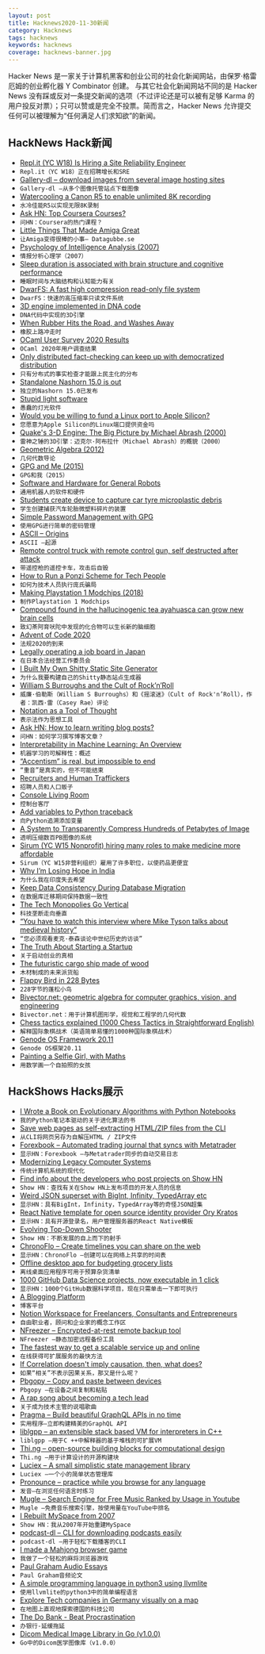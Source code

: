 ```yaml
---
layout: post
title: Hacknews2020-11-30新闻
category: Hacknews
tags: hacknews
keywords: hacknews
coverage: hacknews-banner.jpg
---
```


Hacker News 是一家关于计算机黑客和创业公司的社会化新闻网站，由保罗·格雷厄姆的创业孵化器 Y Combinator 创建。
与其它社会化新闻网站不同的是 Hacker News 没有踩或反对一条提交新闻的选项（不过评论还是可以被有足够 Karma 的用户投反对票）；只可以赞或是完全不投票。简而言之，Hacker News 允许提交任何可以被理解为“任何满足人们求知欲”的新闻。

## HackNews Hack新闻


- [Repl.it (YC W18) Is Hiring a Site Reliability Engineer](https://jobs.lever.co/replit/)
- `Repl.it（YC W18）正在招聘增长和SRE`
- [Gallery-dl – download images from several image hosting sites](https://github.com/mikf/gallery-dl)
- `Gallery-dl –从多个图像托管站点下载图像`
- [Watercooling a Canon R5 to enable unlimited 8K recording](https://petapixel.com/2020/11/28/this-guy-watercooled-his-canon-r5-and-unlocked-unlimited-8k/)
- `水冷佳能R5以实现无限8K录制`
- [Ask HN: Top Coursera Courses?](item?id=25245125)
- `问HN：Coursera的热门课程？`
- [Little Things That Made Amiga Great](https://datagubbe.se/ltmag/)
- `让Amiga变得很棒的小事– Datagubbe.se`
- [Psychology of Intelligence Analysis (2007)](https://www.cia.gov/library/center-for-the-study-of-intelligence/csi-publications/books-and-monographs/psychology-of-intelligence-analysis/art4.html)
- `情报分析心理学（2007）`
- [Sleep duration is associated with brain structure and cognitive performance](https://onlinelibrary.wiley.com/doi/10.1002/hbm.25132)
- `睡眠时间与大脑结构和认知能力有关`
- [DwarFS: A fast high compression read-only file system](https://github.com/mhx/dwarfs)
- `DwarFS：快速的高压缩率只读文件系统`
- [3D engine implemented in DNA code](https://github.com/pallada-92/dna-3d-engine)
- `DNA代码中实现的3D引擎`
- [When Rubber Hits the Road, and Washes Away](https://www.hakaimagazine.com/features/when-rubber-hits-the-road-and-washes-away/)
- `橡胶上路冲走时`
- [OCaml User Survey 2020 Results](https://www.dropbox.com/s/omba1d8vhljnrcn/OCaml-user-survey-2020.pdf?dl=0)
- `OCaml 2020年用户调查结果`
- [Only distributed fact-checking can keep up with democratized distribution](https://abe-winter.github.io/only/fans/2020/11/29/everything-in-moderation.html)
- `只有分布式的事实检查才能跟上民主化的分布`
- [Standalone Nashorn 15.0 is out](https://mail.openjdk.java.net/pipermail/nashorn-dev/2020-November/007597.html)
- `独立的Nashorn 15.0已发布`
- [Stupid light software](https://www.arp242.net/stupid-light.html)
- `愚蠢的灯光软件`
- [Would you be willing to fund a Linux port to Apple Silicon?](https://twitter.com/marcan42/status/1333126001161773056)
- `您愿意为Apple Silicon的Linux端口提供资金吗`
- [Quake's 3-D Engine: The Big Picture by Michael Abrash (2000)](https://www.bluesnews.com/abrash/chap70.shtml)
- `雷神之锤的3D引擎：迈克尔·阿布拉什（Michael Abrash）的概貌（2000）`
- [Geometric Algebra (2012)](https://arxiv.org/abs/1205.5935)
- `几何代数导论`
- [GPG and Me (2015)](https://moxie.org/2015/02/24/gpg-and-me.html)
- `GPG和我（2015）`
- [Software and Hardware for General Robots](https://blog.evjang.com/2020/11/moravec-bots.html)
- `通用机器人的软件和硬件`
- [Students create device to capture car tyre microplastic debris](https://www.bbc.co.uk/news/av/science-environment-54980602)
- `学生创建捕获汽车轮胎微塑料碎片的装置`
- [Simple Password Management with GPG](https://tylerlmz1.github.io/tools/2020/05/15/Password-management.html)
- `使用GPG进行简单的密码管理`
- [ASCII – Origins](https://ethw.org/ASCII)
- `ASCII –起源`
- [Remote control truck with remote control gun, self destructed after attack](https://twitter.com/l4stewar/status/1333094707954651137)
- `带遥控枪的遥控卡车，攻击后自毁`
- [How to Run a Ponzi Scheme for Tech People](https://callmenish.com/how-to-run-a-tech-ponzi-scheme/)
- `如何为技术人员执行庞氏骗局`
- [Making Playstation 1 Modchips (2018)](https://blog.kchung.co/making-playstation-modchips/)
- `制作Playstation 1 Modchips`
- [Compound found in the hallucinogenic tea ayahuasca can grow new brain cells](https://www.nature.com/articles/s41398-020-01011-0)
- `致幻茶阿育吠陀中发现的化合物可以生长新的脑细胞`
- [Advent of Code 2020](https://adventofcode.com/2020)
- `法规2020的到来`
- [Legally operating a job board in Japan](https://www.tokyodev.com/2020/11/27/legally-operating-a-job-board-in-japan/)
- `在日本合法经营工作委员会`
- [ I Built My Own Shitty Static Site Generator](https://erikwinter.nl/articles/2020/why-i-built-my-own-shitty-static-site-generator/)
- `为什么我要构建自己的Shitty静态站点生成器`
- [William S Burroughs and the Cult of Rock’n’Roll](https://www.theguardian.com/books/2020/nov/21/william-s-burroughs-and-the-cult-of-rocknroll-by-casey-rae-review-countercultural-hero)
- `威廉·伯勒斯（William S Burroughs）和《摇滚迷》（Cult of Rock'n’Roll），作者：凯西·雷（Casey Rae）评论`
- [Notation as a Tool of Thought](https://www.jsoftware.com/papers/tot.htm)
- `表示法作为思想工具`
- [Ask HN: How to learn writing blog posts?](item?id=25250058)
- `问HN：如何学习撰写博客文章？`
- [Interpretability in Machine Learning: An Overview](https://thegradient.pub/interpretability-in-ml-a-broad-overview/)
- `机器学习的可解释性：概述`
- [“Accentism” is real, but impossible to end](https://unherd.com/thepost/accentism-is-real-but-impossible-to-end/)
- `“重音”是真实的，但不可能结束`
- [Recruiters and Human Traffickers](https://www.tokyodev.com/2020/10/01/recruiting-in-japan/)
- `招聘人员和人口贩子`
- [Console Living Room](https://archive.org/details/consolelivingroom)
- `控制台客厅`
- [Add variables to Python traceback](https://github.com/andy-landy/traceback_with_variables)
- `向Python追溯添加变量`
- [A System to Transparently Compress Hundreds of Petabytes of Image](https://www.usenix.org/conference/nsdi17/technical-sessions/presentation/horn)
- `透明压缩数百PB图像的系统`
- [Sirum (YC W15 Nonprofit) hiring many roles to make medicine more affordable](https://www.sirum.org/about/#careers)
- `Sirum（YC W15非营利组织）雇用了许多职位，以使药品更便宜`
- [Why I’m Losing Hope in India](https://www.bloomberg.com/graphics/2020-opinion-india-and-modi-are-losing-china-battle/)
- `为什么我在印度失去希望`
- [Keep Data Consistency During Database Migration](https://www.binwang.me/2020-11-29-Keep-Data-Consistency-During-Database-Migration.html)
- `在数据库迁移期间保持数据一致性`
- [The Tech Monopolies Go Vertical](https://mule.substack.com/p/the-tech-monopolies-go-vertical)
- `科技垄断走向垂直`
- [“You have to watch this interview where Mike Tyson talks about medieval history”](https://quidplura.com/2020/11/29/and-this-worlds-a-fickle-measure/)
- `“您必须观看麦克·泰森谈论中世纪历史的访谈”`
- [The Truth About Starting a Startup](https://tracy.posthaven.com/the-truth-about-starting-a-startup)
- `关于启动创业的真相`
- [The futuristic cargo ship made of wood](https://www.bbc.com/future/article/20201117-clean-shipping-the-carbon-negative-cargo-boats-made-of-wood)
- `木材制成的未来派货船`
- [Flappy Bird in 228 Bytes](https://gist.github.com/gullyn/95b2ab9e465317f1d4e4607cf6e94205)
- `228字节的蓬松小鸟`
- [Bivector.net: geometric algebra for computer graphics, vision, and engineering](https://bivector.net/)
- `Bivector.net：用于计算机图形学，视觉和工程学的几何代数`
- [Chess tactics explained (1000 Chess Tactics in Straightforward English)](https://www.chesstactics.org/)
- `解释国际象棋战术（英语简单易懂的1000种国际象棋战术）`
- [Genode OS Framework 20.11](https://genode.org/documentation/release-notes/20.11)
- `Genode OS框架20.11`
- [Painting a Selfie Girl, with Maths](https://www.youtube.com/watch?v=8--5LwHRhjk)
- `用数学画一个自拍照的女孩`


## HackShows Hacks展示

- [ I Wrote a Book on Evolutionary Algorithms with Python Notebooks](https://datacrayon.com/posts/search-and-optimisation/practical-evolutionary-algorithms/preface/)
- `我的Python笔记本驱动的关于进化算法的书`
- [ Save web pages as self-extracting HTML/ZIP files from the CLI](https://github.com/gildas-lormeau/SingleFileZ/tree/master/cli)
- `从CLI将网页另存为自解压HTML / ZIP文件`
- [ Forexbook – Automated trading journal that syncs with Metatrader](https://forexbook.com)
- `显示HN：Forexbook –与Metatrader同步的自动交易日志`
- [ Modernizing Legacy Computer Systems](https://nostarch.com/kill-it-fire)
- `传统计算机系统的现代化`
- [ Find info about the developers who post projects on Show HN](https://showhn-dashboard.netlify.app/)
- `Show HN：查找有关在Show HN上发布项目的开发人员的信息`
- [ Weird JSON superset with BigInt, Infinity, TypedArray etc](https://github.com/c9fe/weird-json)
- `显示HN：具有BigInt，Infinity，TypedArray等的奇怪JSON超集`
- [ React Native template for open source identity provider Ory Kratos](https://www.getory.io/login-user-management-mobile-apps-react-native-expo-template)
- `显示HN：具有开源登录名，用户管理服务器的React Native模板`
- [ Evolving Top-Down Shooter](https://github.com/dcz-self/breedmatic)
- `Show HN：不断发展的自上而下的射手`
- [ ChronoFlo – Create timelines you can share on the web](https://www.chronoflotimeline.com/?s=hn)
- `显示HN：ChronoFlo –创建可以在网络上共享的时间表`
- [ Offline desktop app for budgeting grocery lists](https://github.com/benjaminogles/budget-meal-planner/blob/master/README.md)
- `离线桌面应用程序可用于预算杂货清单`
- [ 1000 GitHub Data Science projects, now executable in 1 click](https://cloud.blobcity.com/#/ps/explore)
- `显示HN：1000个GitHub数据科学项目，现在只需单击一下即可执行`
- [ A Blogging Platform](https://scribbble.io)
- `博客平台`
- [ Notion Workspace for Freelancers, Consultants and Entrepreneurs](https://optemization.com/entrepreneur-os)
- `自由职业者，顾问和企业家的概念工作区`
- [ NFreezer – Encrypted-at-rest remote backup tool](https://github.com/josephernest/nfreezer)
- `NFreezer –静态加密远程备份工具`
- [ The fastest way to get a scalable service up and online](https://github.com/khalidx/fx)
- `在线获得可扩展服务的最快方法`
- [ If Correlation doesn't imply causation, then, what does?](https://michaelnielsen.org/ddi/if-correlation-doesnt-imply-causation-then-what-does/)
- `如果“相关”不表示因果关系，那又是什么呢？`
- [ Pbgopy – Copy and paste between devices](https://github.com/nakabonne/pbgopy)
- `Pbgopy –在设备之间复制和粘贴`
- [ A rap song about becoming a tech lead](https://www.youtube.com/watch?v=mFNnc3kpZ4o)
- `关于成为技术主管的说唱歌曲`
- [ Pragma – Build beautiful GraphQL APIs in no time](https://pragmalang.com/)
- `实用程序–立即构建精美的GraphQL API`
- [ liblgpp – an extensible stack based VM for interpreters in C++](https://github.com/codr7/liblgpp)
- `liblgpp –用于C ++中解释器的基于堆栈的可扩展VM`
- [ Thi.ng – open-source building blocks for computational design](item?id=25237181)
- `Thi.ng –用于计算设计的开源构建块`
- [ Luciex – A small simplistic state management library](https://github.com/lucialand/luciex)
- `Luciex –一个小的简单状态管理库`
- [ Pronounce – practice while you browse for any language](https://github.com/filipeisho/pronounce)
- `发音–在浏览任何语言时练习`
- [ Mugle – Search Engine for Free Music Ranked by Usage in Youtube](http://mugle.io)
- `Mugle –免费音乐搜索引擎，按使用量在YouTube中排名`
- [ I Rebuilt MySpace from 2007](https://spacehey.com/?ref=hn)
- `Show HN：我从2007年开始重建MySpace`
- [ podcast-dl – CLI for downloading podcasts easily](https://github.com/kissgyorgy/simple-podcast-dl)
- `podcast-dl –用于轻松下载播客的CLI`
- [ I made a Mahjong browser game](https://www.jongmah.com)
- `我做了一个轻松的麻将浏览器游戏`
- [ Paul Graham Audio Essays](https://podcasts.apple.com/us/podcast/paul-graham-essays-audio/id1541006958)
- `Paul Graham音频论文`
- [ A simple programming language in python3 using llvmlite](https://github.com/keosariel/Programming-language-in-python-using-llvmlite)
- `使用llvmlite的python3中的简单编程语言`
- [ Explore Tech companies in Germany visually on a map](http://firmap.de)
- `在地图上直观地探索德国的科技公司`
- [ The Do Bank - Beat Procrastination](http://do-bank.surge.sh)
- `办银行-延缓拖延`
- [ Dicom Medical Image Library in Go (v1.0.0)](https://github.com/suyashkumar/dicom/tree/v1.0.0)
- `Go中的Dicom医学图像库（v1.0.0）`

